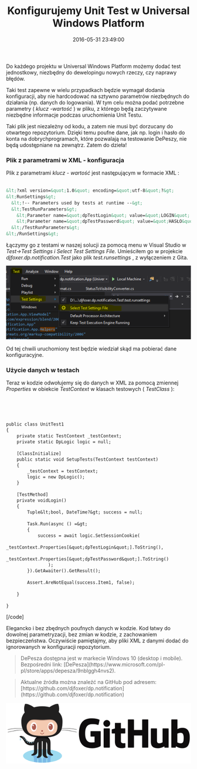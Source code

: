 ﻿---
layout:     post
title:      Konfigurujemy Unit Test w Universal Windows Platform
date:       2016-05-31 23:49:00
summary:    Do każdego projektu w Universal Windows Platform możemy dodać test jednostkowy, niezbędny do dewelopingu nowych rzeczy, czy naprawy błędów.Taki test zapewne w wielu przypadkach będzie wymagał dodania konfiguracji, aby nie hardcodować na sztywno parametrów niezbędnych do działania (np. danych do logo...
categories: windows programowanie urządzenia mobilne
---



Do każdego projektu w Universal Windows Platform możemy dodać test jednostkowy, niezbędny do dewelopingu nowych rzeczy, czy naprawy błędów.

Taki test zapewne w wielu przypadkach będzie wymagał dodania konfiguracji, aby nie hardcodować na sztywno parametrów niezbędnych do działania (np. danych do logowania). W tym celu można podać potrzebne parametry ( *klucz -wartość* ) w pliku, z którego będą zaczytywane niezbędne informacje podczas uruchomienia Unit Testu.

Taki plik jest niezależny od kodu, a zatem nie musi być dorzucany do otwartego repozytorium. Dzięki temu poufne dane, jak np. login i hasło do konta na dobrychprogramach, które pozwalają na testowanie DePeszy, nie będą udostępniane na zewnątrz. Zatem do dzieła!



### Plik z parametrami w XML - konfiguracja



Plik z parametrami  *klucz - wartość*  jest następującym w formacie XML :


```xml

&lt;?xml version=&quot;1.0&quot; encoding=&quot;utf-8&quot;?&gt;
&lt;RunSettings&gt;
  &lt;!-- Parameters used by tests at runtime --&gt;
  &lt;TestRunParameters&gt;
    &lt;Parameter name=&quot;dpTestLogin&quot; value=&quot;LOGIN&quot; /&gt;
    &lt;Parameter name=&quot;dpTestPassword&quot; value=&quot;HASŁO&quot; /&gt;
  &lt;/TestRunParameters&gt;
&lt;/RunSettings&gt;

```


Łączymy go z testami w naszej solucji za pomocą menu w Visual Studio w  *Test-&gt;Test Settings i Select Test Settings File.*  Umieściłem go w projekcie  *djfoxer.dp.notification.Test*  jako plik  *test.runsettings* , z wyłączeniem z Gita.



![desk](https://raw.githubusercontent.com/djfoxer/djfoxer.github.io/master/_img/2016-5-31-_37_/g_-_608x405_-_-_73645x20160601012035_0.PNG)



Od tej chwili uruchomiony test będzie wiedział skąd ma pobierać dane konfiguracyjne.



### Użycie danych w testach



Teraz w kodzie odwołujemy się do danych w XML za pomocą zmiennej  *Properties*  w obiekcie  *TestContext*  w klasach testowych ( *TestClass* ):


```csharp


 
```

    public class UnitTest1
    {
        private static TestContext _testContext;
        private static DpLogic logic = null;

        [ClassInitialize]
        public static void SetupTests(TestContext testContext)
        {
            _testContext = testContext;
            logic = new DpLogic();
        }

        [TestMethod]
        private voidLogin()
        {
            Tuple&lt;bool, DateTime?&gt; success = null;

            Task.Run(async () =&gt;
            {
                success = await logic.SetSessionCookie(
                    _testContext.Properties[&quot;dpTestLogin&quot;].ToString(),
                    _testContext.Properties[&quot;dpTestPassword&quot;].ToString()
                    );
            }).GetAwaiter().GetResult();

            Assert.AreNotEqual(success.Item1, false);

        }

    }
[/code]

Elegancko i bez zbędnych poufnych danych w kodzie. Kod łatwy do dowolnej parametryzacji, bez zmian w kodzie, z zachowaniem bezpieczeństwa. Oczywiście pamiętajmy, aby pliki XML z danymi dodać do ignorowanych w konfiguracji repozytorium.



<blockquote>
<p>DePesza dostępna jest w markecie Windows 10 (desktop i mobile). Bezpośredni link: [DePesza](https://www.microsoft.com/pl-pl/store/apps/depesza/9nblggh4nvs2).</p>
</blockquote>

<blockquote>
<p>Aktualne źródła można znaleźć na GitHub pod adresem:
[https://github.com/djfoxer/dp.notification](https://github.com/djfoxer/dp.notification)</p>
</blockquote>


![desk](https://raw.githubusercontent.com/djfoxer/djfoxer.github.io/master/_img/2016-5-31-_37_/g_-_608x405_-_-_73645x20160601012025_0.png)

